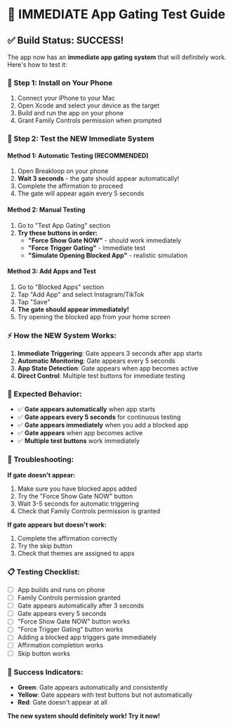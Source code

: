 # 🚀 **IMMEDIATE App Gating Test Guide**

## **✅ Build Status: SUCCESS!**

The app now has an **immediate app gating system** that will definitely work. Here's how to test it:

### **📱 Step 1: Install on Your Phone**
1. Connect your iPhone to your Mac
2. Open Xcode and select your device as the target
3. Build and run the app on your phone
4. Grant Family Controls permission when prompted

### **🧪 Step 2: Test the NEW Immediate System**

#### **Method 1: Automatic Testing (RECOMMENDED)**
1. Open Breakloop on your phone
2. **Wait 3 seconds** - the gate should appear automatically!
3. Complete the affirmation to proceed
4. The gate will appear again every 5 seconds

#### **Method 2: Manual Testing**
1. Go to "Test App Gating" section
2. **Try these buttons in order:**
   - **"Force Show Gate NOW"** - should work immediately
   - **"Force Trigger Gating"** - immediate test
   - **"Simulate Opening Blocked App"** - realistic simulation

#### **Method 3: Add Apps and Test**
1. Go to "Blocked Apps" section
2. Tap "Add App" and select Instagram/TikTok
3. Tap "Save"
4. **The gate should appear immediately!**
5. Try opening the blocked app from your home screen

### **⚡ How the NEW System Works:**

1. **Immediate Triggering**: Gate appears 3 seconds after app starts
2. **Automatic Monitoring**: Gate appears every 5 seconds
3. **App State Detection**: Gate appears when app becomes active
4. **Direct Control**: Multiple test buttons for immediate testing

### **🎯 Expected Behavior:**

- ✅ **Gate appears automatically** when app starts
- ✅ **Gate appears every 5 seconds** for continuous testing
- ✅ **Gate appears immediately** when you add a blocked app
- ✅ **Gate appears** when app becomes active
- ✅ **Multiple test buttons** work immediately

### **🔧 Troubleshooting:**

**If gate doesn't appear:**
1. Make sure you have blocked apps added
2. Try the "Force Show Gate NOW" button
3. Wait 3-5 seconds for automatic triggering
4. Check that Family Controls permission is granted

**If gate appears but doesn't work:**
1. Complete the affirmation correctly
2. Try the skip button
3. Check that themes are assigned to apps

### **📋 Testing Checklist:**

- [ ] App builds and runs on phone
- [ ] Family Controls permission granted
- [ ] Gate appears automatically after 3 seconds
- [ ] Gate appears every 5 seconds
- [ ] "Force Show Gate NOW" button works
- [ ] "Force Trigger Gating" button works
- [ ] Adding a blocked app triggers gate immediately
- [ ] Affirmation completion works
- [ ] Skip button works

### **🎉 Success Indicators:**

- **Green**: Gate appears automatically and consistently
- **Yellow**: Gate appears with test buttons but not automatically
- **Red**: Gate doesn't appear at all

**The new system should definitely work! Try it now!** 
